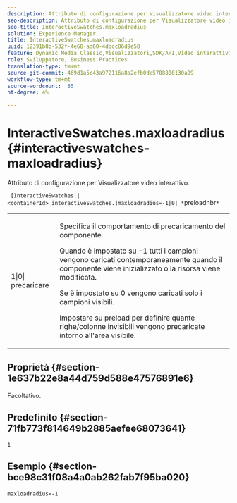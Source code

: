 ```yaml
---
description: Attributo di configurazione per Visualizzatore video interattivo.
seo-description: Attributo di configurazione per Visualizzatore video interattivo.
seo-title: InteractiveSwatches.maxloadradius
solution: Experience Manager
title: InteractiveSwatches.maxloadradius
uuid: 12391b8b-532f-4e68-ad60-4dbcc86d9e58
feature: Dynamic Media Classic,Visualizzatori,SDK/API,Video interattivi
role: Sviluppatore, Business Practices
translation-type: tm+mt
source-git-commit: 469d1a5c43a972116a8a2efb0de5708800130a99
workflow-type: tm+mt
source-wordcount: '85'
ht-degree: 4%

---
```



# InteractiveSwatches.maxloadradius{#interactiveswatches-maxloadradius}

Attributo di configurazione per Visualizzatore video interattivo.

` [InteractiveSwatches.|<containerId>_interactiveSwatches.]maxloadradius=-1|0| *`preloadnbr`*`

<table id="table_441553CD34C94A58A9D7CBF772DEDDB6"> 
 <tbody> 
  <tr> 
   <td colname="col1"> <p> <span class="codeph">1|0|<span class="varname"> precaricare</span></span> </p> </td> 
   <td colname="col2"> <p> Specifica il comportamento di precaricamento del componente. </p> <p>Quando è impostato su <span class="codeph"> -1</span> tutti i campioni vengono caricati contemporaneamente quando il componente viene inizializzato o la risorsa viene modificata. </p> <p>Se è impostato su <span class="codeph"> 0</span> vengono caricati solo i campioni visibili. </p> <p>Impostare su <span class="codeph"><span class="varname"> preload</span></span> per definire quante righe/colonne invisibili vengono precaricate intorno all'area visibile. </p> </td> 
  </tr> 
 </tbody> 
</table>

## Proprietà {#section-1e637b22e8a44d759d588e47576891e6}

Facoltativo.

## Predefinito {#section-71fb773f814649b2885aefee68073641}

`1`

## Esempio {#section-bce98c31f08a4a0ab262fab7f95ba020}

```
maxloadradius=-1
```


